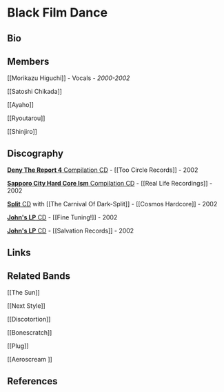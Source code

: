 # Black Film Dance
 
## Bio
 
## Members
 
 [[Morikazu Higuchi]] - Vocals - _2000-2002_
 
 [[Satoshi Chikada]]
 
 [[Ayaho]]
 
 [[Ryoutarou]]
 
 [[Shinjiro]]
 
## Discography

[**Deny The Report 4** Compilation CD](https://www.discogs.com/Various-Deny-The-Report-4/release/5350654) - [[Too Circle Records]] - 2002

[**Sapporo City Hard Core Ism** Compilation CD](https://www.discogs.com/Various-Sapporo-City-Hard-Core-Ism/release/9467018) - [[Real Life Recordings]] - 2002

[**Split** CD](#) with [[The Carnival Of Dark-Split]] - [[Cosmos Hardcore]] - 2002

[**John's LP** CD](#) - [[Fine Tuning!]] - 2002

[**John's LP** CD](https://www.discogs.com/Black-Film-Dance-Johns-Lp/release/2911713) - [[Salvation Records]] - 2002
 
## Links
 
## Related Bands

[[The Sun]]

[[Next Style]]

[[Discotortion]]

[[Bonescratch]]

[[Plug]]

[[Aeroscream ]]

## References

 